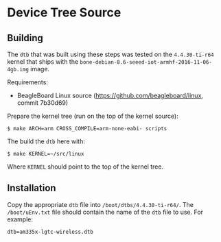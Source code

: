 # Device Tree Source

## Building

The `dtb` that was built using these steps was tested on the `4.4.30-ti-r64` kernel
that ships with the `bone-debian-8.6-seeed-iot-armhf-2016-11-06-4gb.img` image.

Requirements:

 * BeagleBoard Linux source (https://github.com/beagleboard/linux, commit 7b30d69)

Prepare the kernel tree (run on the top of the kernel source):

    $ make ARCH=arm CROSS_COMPILE=arm-none-eabi- scripts

The build the `dtb` here with:

    $ make KERNEL=~/src/linux

Where `KERNEL` should point to the top of the kernel tree.

## Installation

Copy the appropriate `dtb` file into `/boot/dtbs/4.4.30-ti-r64/`. The
`/boot/uEnv.txt` file should contain the name of the `dtb` file to use. For
example:

    dtb=am335x-lgtc-wireless.dtb
